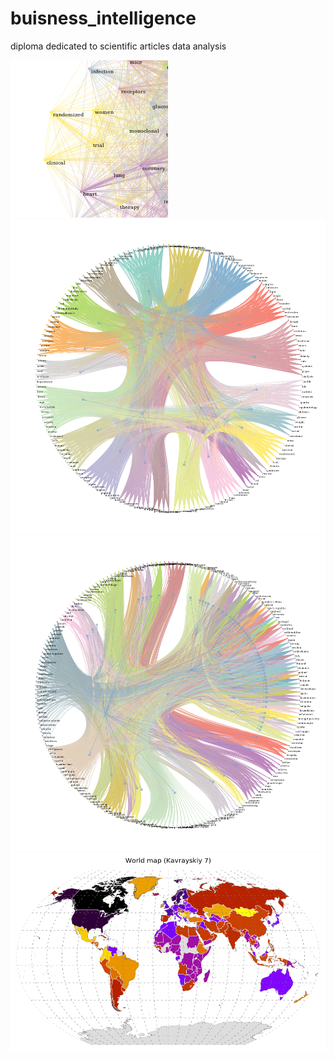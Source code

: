 # buisness_intelligence
diploma dedicated to scientific articles data analysis

![women](data/women.png "women") 
![keywords clusterization](data/kclustern.png)
![countries clusterization](data/cclustern.png)
![cluster-painted worldmap](data/worldmap.png)
